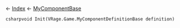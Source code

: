 ← [Index](Api-Index) ← [MyComponentBase](VRage.Game.Components.MyComponentBase)

```csharpvoid Init(VRage.Game.MyComponentDefinitionBase definition)```
